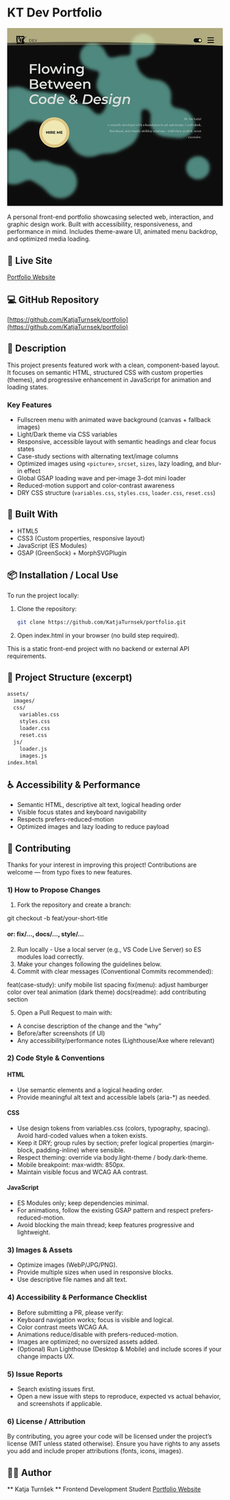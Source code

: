 # KT Dev Portfolio

![Portfolio Screenshot](assets/images/site-portfolio-900.webp)

A personal front-end portfolio showcasing selected web, interaction, and graphic design work. Built with accessibility, responsiveness, and performance in mind. Includes theme-aware UI, animated menu backdrop, and optimized media loading.

## 📍 Live Site

[Portfolio Website](https://katjaturnsek.github.io/portfolio/)

## 💻 GitHub Repository

[https://github.com/KatjaTurnsek/portfolio](https://github.com/KatjaTurnsek/portfolio)

## 📝 Description

This project presents featured work with a clean, component-based layout. It focuses on semantic HTML, structured CSS with custom properties (themes), and progressive enhancement in JavaScript for animation and loading states.

### Key Features

- Fullscreen menu with animated wave background (canvas + fallback images)  
- Light/Dark theme via CSS variables  
- Responsive, accessible layout with semantic headings and clear focus states  
- Case-study sections with alternating text/image columns  
- Optimized images using `<picture>`, `srcset`, `sizes`, lazy loading, and blur-in effect  
- Global GSAP loading wave and per-image 3-dot mini loader  
- Reduced-motion support and color-contrast awareness  
- DRY CSS structure (`variables.css`, `styles.css`, `loader.css`, `reset.css`)

## 🔧 Built With

- HTML5  
- CSS3 (Custom properties, responsive layout)  
- JavaScript (ES Modules)  
- GSAP (GreenSock) + MorphSVGPlugin

## 📦 Installation / Local Use

To run the project locally:

1. Clone the repository:
   ```bash
   git clone https://github.com/KatjaTurnsek/portfolio.git

2. Open index.html in your browser (no build step required).

This is a static front-end project with no backend or external API requirements.

## 📁 Project Structure (excerpt)

```text
assets/
  images/
  css/
    variables.css
    styles.css
    loader.css
    reset.css
  js/
    loader.js
    images.js
index.html
```

## ♿ Accessibility & Performance

- Semantic HTML, descriptive alt text, logical heading order
- Visible focus states and keyboard navigability
- Respects prefers-reduced-motion
- Optimized images and lazy loading to reduce payload

## 🤝 Contributing

Thanks for your interest in improving this project! Contributions are welcome — from typo fixes to new features.

### 1) How to Propose Changes

1) Fork the repository and create a branch:

git checkout -b feat/your-short-title
#### or: fix/..., docs/..., style/...

2) Run locally - Use a local server (e.g., VS Code Live Server) so ES modules load correctly.
3) Make your changes following the guidelines below.
4) Commit with clear messages (Conventional Commits recommended):

feat(case-study): unify mobile list spacing
fix(menu): adjust hamburger color over teal animation (dark theme)
docs(readme): add contributing section

5) Open a Pull Request to main with:

- A concise description of the change and the “why”
- Before/after screenshots (if UI)
- Any accessibility/performance notes (Lighthouse/Axe where relevant)

### 2) Code Style & Conventions

#### HTML

- Use semantic elements and a logical heading order.
- Provide meaningful alt text and accessible labels (aria-*) as needed.

#### CSS

- Use design tokens from variables.css (colors, typography, spacing). Avoid hard-coded values when a token exists.
- Keep it DRY; group rules by section; prefer logical properties (margin-block, padding-inline) where sensible.
- Respect theming: override via body.light-theme / body.dark-theme.
- Mobile breakpoint: max-width: 850px.
- Maintain visible focus and WCAG AA contrast.

#### JavaScript

- ES Modules only; keep dependencies minimal.
- For animations, follow the existing GSAP pattern and respect prefers-reduced-motion.
- Avoid blocking the main thread; keep features progressive and lightweight.

### 3) Images & Assets

- Optimize images (WebP/JPG/PNG).
- Provide multiple sizes when used in responsive <picture> blocks.
- Use descriptive file names and alt text.

### 4) Accessibility & Performance Checklist

- Before submitting a PR, please verify:
- Keyboard navigation works; focus is visible and logical.
- Color contrast meets WCAG AA.
- Animations reduce/disable with prefers-reduced-motion.
- Images are optimized; no oversized assets added.
- (Optional) Run Lighthouse (Desktop & Mobile) and include scores if your change impacts UX.

### 5) Issue Reports

- Search existing issues first.
- Open a new issue with steps to reproduce, expected vs actual behavior, and screenshots if applicable.

### 6) License / Attribution

By contributing, you agree your code will be licensed under the project’s license (MIT unless stated otherwise).
Ensure you have rights to any assets you add and include proper attributions (fonts, icons, images).

## 🙋‍♀️ Author

** Katja Turnšek **
Frontend Development Student
[Portfolio Website](https://katjaturnsek.github.io/portfolio/)
